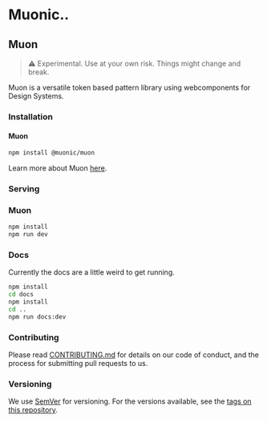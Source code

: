 # Muonic..

## Muon

> ⚠️ Experimental. Use at your own risk. Things might change and break.

Muon is a versatile token based pattern library using webcomponents for Design Systems.

### Installation

#### Muon

```bash
npm install @muonic/muon
```

Learn more about Muon [here](packages/muon/README.md).

### Serving

### Muon

```bash
npm install
npm run dev
```

### Docs

Currently the docs are a little weird to get running.

```bash
npm install
cd docs
npm install
cd ..
npm run docs:dev
```

### Contributing

Please read [CONTRIBUTING.md](CONTRIBUTING.md) for details on our code of conduct, and the process for submitting pull requests to us.

### Versioning

We use [SemVer](http://semver.org/) for versioning. For the versions available, see the [tags on this repository](https://github.com/centrica-engineering/muon/releases).


